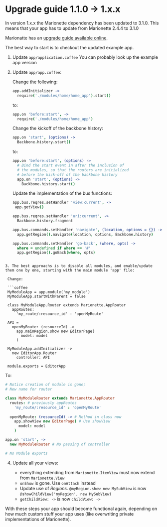 # Upgrade guide 1.1.0 -> 1.x.x

In version 1.x.x the Marionette dependency has been updated to 3.1.0.
This means that your app has to update from Marionette 2.4.4 to 3.1.0

Marionatte has an [upgrade guide available online](http://marionettejs.com/docs/v3.1.0/upgrade.html).

The best way to start is to checkout the updated example app.

1. Update `app/application.coffee` You can probably look up the example app version

2. Update `app/app.coffee`:

   Change the following:
   
   ```coffee
   app.addInitializer ->
     require('./modules/home/home_app').start()
   ```
   
   to:
   
   ```coffee
   app.on 'before:start', ->
     require('./modules/home/home_app')
   ```
   
   Change the kickoff of the backbone history:
   
   ```coffee
   app.on 'start', (options) ->
     Backbone.history.start()
   ```
   
   to:
   
   ```coffee
   app.on 'before:start', (options) ->
     # Bind the start event in after the inclusion of
     # the modules, so that the routers are initialized
     # before the kick-off of the backbone history
     app.on 'start', (options) ->
       Backbone.history.start()
   ```
   
   Update the implementation of the bus functions:
   
   ```coffee
   app.bus.reqres.setHandler 'view:current', ->
    app.getView()

   app.bus.reqres.setHandler 'uri:current', ->
     Backbone.history.fragment

   app.bus.commands.setHandler 'navigate', (location, options = {}) ->
     app.getRegion().navigate(location, options, Backbone.history)

   app.bus.commands.setHandler 'go-back', (where, opts) ->
     where = undefined if where == '#'
     app.getRegion().goBack(where, opts)
  ``` 
  
3. The best approachs is to disable all modules, and enable/update them one by one, starting with the main module 'app' file:

   Change: 
   
   ```coffee
   MyModuleApp = app.module('my_module')
   MyModuleApp.startWithParent = false

   class MyModuleApp.Router extends Marionette.AppRouter
     appRoutes:
       'my_route/:resource_id' : 'openMyRoute'
       
   API =
     openMyRoute: (resourceId) ->
       app.mainRegion.show new EditorPage(
         model: model
       )
   
   MyModuleApp.addInitializer ->
     new EditorApp.Router
       controller: API
       
   module.exports = EditorApp
   ```
   
   To:
   
   ```coffee
   # Notice creation of module is gone;
   # New name for router
   
   class MyModuleRouter extends Marionette.AppRouter
     routes: # previously appRoutes
       'my_route/:resource_id' : 'openMyRoute'
       
     openMyRoute: (resourceId) -> # Method in class now
       app.showView new EditorPage( # Use showView
         model: model
       )
   
   app.on 'start', ->
     new MyModuleRouter # No passing of controller
   
   # No Module exports    
   ```

4. Update all your views:

   * everything extending from `Marionette.ItemView` must now extend from `Marionette.View`
   * `onShow` is gone. Use `onAttach` instead
   * Update use of *Regions*. `@myRegion.show new MySubView` is now `@showChildView('myRegion', new MySubView)`
   * `getChildView: ->` is now `childView: ->`

With these steps your app should become functional again, depending on how much custom stuff your app uses (like overwriting private implementations of Marionette).
